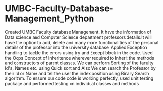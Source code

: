 # UMBC-Faculty-Database-Management_Python
Created UMBC Faculty database Management. It have the information of Data science and Computer Science department professors details.It will have the option to add, delete and many more functionalities of the personal details of the professor into the university database. Applied Exception handling to tackle the errors using try and Except block in the code.
Used the Oops Concept of Inheritence wherever required to Inherit the methods and constructors of parent classes.
We can perform Sorting of the faculty Id's, Names etc. using Quick sort and Also We can search the Professor by their Id or Name and tell the user the index position using Binary Search algorithm.
To ensure our code code is working perfectly, used unit testing package and performed testing on individual classes and methods
